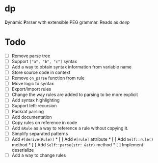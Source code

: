 # dp
**D**ynamic **P**arser with extensible PEG grammar. Reads as *deep*

# Todo
* [ ] Remove parse tree
* [ ] Support `["a", "b", "c"]` syntax
* [ ] Add a way to obtain syntax information from variable name
* [ ] Store source code in context
* [ ] Remove `on_parse` function from rule
* [ ] Move logic to syntax
* [ ] Export/Import rules
* [ ] Change the way rules are added to parsing to be more explicit
* [ ] Add syntax highlighting
* [ ] Support left-recursion
* [ ] Packrat parsing
* [ ] Add documentation
* [ ] Copy rules on reference in code
* [ ] Add `&Rule` as a way to reference a rule without copying it.
* [ ] Simplify separated patterns
* [ ] Add `#[derive(Rule)]`
      * [ ] Add `#[rule]` attribute
	  * [ ] Add `Self::rule()` method
	  * [ ] Add `Self::parse(str: &str)` method
      * [ ] Implement deserialize
* [ ] Add a way to change rules